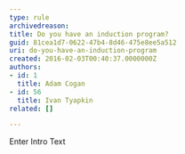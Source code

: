 ```yaml
---
type: rule
archivedreason: 
title: Do you have an induction program?
guid: 81cea1d7-0622-47b4-8d46-475e8ee5a512
uri: do-you-have-an-induction-program
created: 2016-02-03T00:40:37.0000000Z
authors:
- id: 1
  title: Adam Cogan
- id: 56
  title: Ivan Tyapkin
related: []

---
```



Enter Intro Text
<br><excerpt class='endintro'></excerpt><br>



